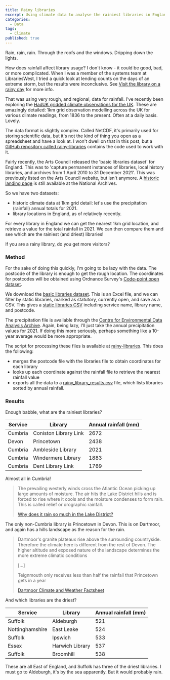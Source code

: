 ```yaml
---
title: Rainy libraries
excerpt: Using climate data to analyse the rainiest libraries in England
categories:
  - Data
tags:
  - Climate
published: true
---
```


Rain, rain, rain. Through the roofs and the windows. Dripping down the lights.

How does rainfall affect library usage? I don't know - it could be good, bad, or more complicated. When I was a member of the systems team at LibrariesWest, I tried a quick look at lending counts on the days of an extreme storm, but the results were inconclusive. See [Visit the library on a rainy day](https://librarieswest.github.io/weather) for more info.

That was using very rough, and regional, data for rainfall. I've recently been exploring the [HadUK gridded climate observations for the UK](https://www.metoffice.gov.uk/research/climate/maps-and-data/data/haduk-grid/haduk-grid). These are amazingly detailed: 1km grid observation modelling across the UK for various climate readings, from 1836 to the present. Often at a daily basis. Lovely.

The data format is slightly complex. Called NetCDF, it's primarily used for storing scientific data, but it's not the kind of thing you open as a spreadsheet and have a look at. I won't dwell on that in this post, but a [GitHub repository called rainy-libraries](https://github.com/LibrariesHacked/rainy-libraries) contains the code used to work with it.

Fairly recently, the Arts Council released the 'basic libraries dataset' for England. This was to 'capture permanent instances of libraries, local history libraries, and archives from 1 April 2010 to 31 December 2021'. This was previously listed on the Arts Council website, but isn't anymore. A [historic landing page](https://webarchive.nationalarchives.gov.uk/ukgwa/20220922052304/https://www.artscouncil.org.uk/publication/basic-dataset-static-public-libraries) is still available at the National Archives.

So we have two datasets:

* historic climate data at 1km grid detail: let's use the precipitation (rainfall) annual totals for 2021.
* library locations in England, as of relatively recently.

For every library in England we can get the nearest 1km grid location, and retrieve a value for the total rainfall in 2021. We can then compare them and see which are the rainiest (and driest) libraries!

If you are a rainy library, do you get more visitors?

### Method

For the sake of doing this quickly, I'm going to be lazy with the data. The postcode of the library is enough to get the rough location. The coordinates for postcodes will be obtained using Ordnance Survey's [Code-point open dataset](https://www.ordnancesurvey.co.uk/business-government/products/code-point-open).

We download the [basic libraries dataset](https://webarchive.nationalarchives.gov.uk/ukgwa/20220922052304mp_/https://www.artscouncil.org.uk/sites/default/files/download-file/Libraries%20Basic%20Dataset%202021_0.xlsx). This is an Excel file, and we can filter by static libraries, marked as statutory, currently open, and save as a CSV. This gives a [static libraries CSV](https://github.com/LibrariesHacked/rainy-libraries/blob/main/libraries.csv) including service name, library name, and postcode.

The precipitation file is available through the [Centre for Environmental Data Analysis Archive](https://catalogue.ceda.ac.uk/uuid/4dc8450d889a491ebb20e724debe2dfb). Again, being lazy, I'll just take the annual precipitation values for 2021. If doing this more seriously, perhaps something like a 10-year average would be more appropriate.

The script for processing these files is available at [rainy-libraries](https://github.com/LibrariesHacked/rainy-libraries/blob/main/rainy-libraries.py). This does the following:

* merges the postcode file with the libraries file to obtain coordinates for each library
* looks up each coordinate against the rainfall file to retrieve the nearest rainfall value
* exports all the data to a [rainy_library_results.csv](https://github.com/LibrariesHacked/rainy-libraries/blob/main/rainy_library_results.csv) file, which lists libraries sorted by annual rainfall.


### Results

Enough babble, what are the rainiest libraries?

| Service | Library | Annual rainfall (mm) |
| ------- | ------- | -------------------- |
| Cumbria | Coniston Library Link | 2672 |
| Devon | Princetown | 2438 |
| Cumbria | Ambleside Library | 2021 |
| Cumbria | Windermere Library | 1883 |
| Cumbria | Dent Library Link | 1769 |

Almost all in Cumbria!

> The prevailing westerly winds cross the Atlantic Ocean picking up large amounts of moisture. The air hits the Lake District hills and is forced to rise where it cools and the moisture condenses to form rain. This is called relief or orographic rainfall.
>
> [Why does it rain so much in the Lake District?](https://www.lakedistrict.gov.uk/learning/weatherandclimate/factslakedistrictclimate#:~:text=Why%20does%20it%20rain%20so,called%20relief%20or%20orographic%20rainfall.)

The only non-Cumbria library is Princetown in Devon. This is on Dartmoor, and again has a hills landscape as the reason for the rain.

> Dartmoor's granite plateaux rise above the surrounding countryside. Therefore the climate here is different from the rest of Devon. The higher altitude and exposed nature of the landscape determines the more extreme climatic conditions
>
> [...]
>
> Teignmouth only receives less than half the rainfall that Princetown gets in a year
> 
> [Dartmoor Climate and Weather Factsheet](https://www.dartmoor.gov.uk/__data/assets/pdf_file/0017/72116/lab-climate.pdf)

And which libraries are the driest?

| Service | Library | Annual rainfall (mm) |
| ------- | ------- | -------------------- |
| Suffolk | Aldeburgh | 521 |
| Nottinghamshire | East Leake | 524 |
| Suffolk | Ipswich | 533 |
| Essex | Harwich Library | 537 |
| Suffolk | Broomhill | 538 |

These are all East of England, and Suffolk has three of the driest libraries. I must go to Aldeburgh, it's by the sea apparently. But it would probably rain.
